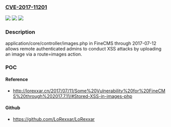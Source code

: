 ### [CVE-2017-11201](https://cve.mitre.org/cgi-bin/cvename.cgi?name=CVE-2017-11201)
![](https://img.shields.io/static/v1?label=Product&message=n%2Fa&color=blue)
![](https://img.shields.io/static/v1?label=Version&message=n%2Fa&color=blue)
![](https://img.shields.io/static/v1?label=Vulnerability&message=n%2Fa&color=brighgreen)

### Description

application/core/controller/images.php in FineCMS through 2017-07-12 allows remote authenticated admins to conduct XSS attacks by uploading an image via a route=images action.

### POC

#### Reference
- http://lorexxar.cn/2017/07/11/Some%20Vulnerability%20for%20FineCMS%20through%202017.7.11/#Stored-XSS-in-images-php

#### Github
- https://github.com/LoRexxar/LoRexxar

